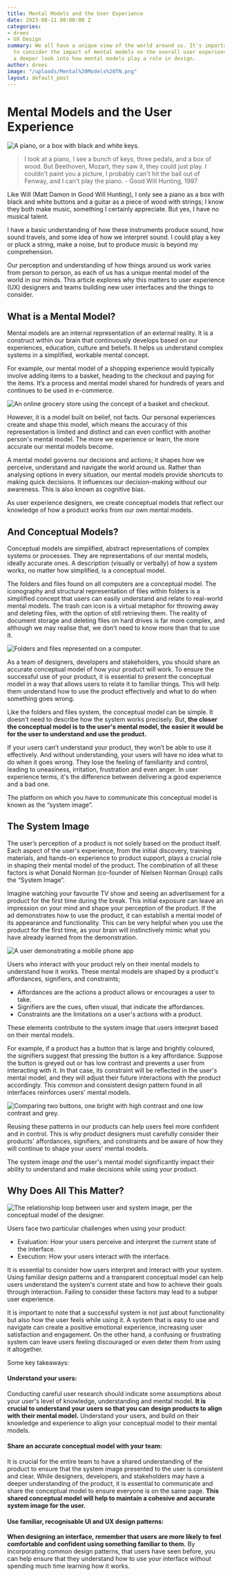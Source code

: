 ```yaml
---
title: Mental Models and the User Experience
date: 2023-08-11 00:00:00 Z
categories:
- drees
- UX Design
summary: We all have a unique view of the world around us. It's important for designers
  to consider the impact of mental models on the overall user experience. Let's take
  a deeper look into how mental models play a role in design.
author: drees
image: "/uploads/Mental%20Models%20TN.png"
layout: default_post
---
```


# Mental Models and the User Experience

![A piano, or a box with black and white keys.]({{site.github.url}}/drees/assets/piano.jpg 'What do you see')

> I look at a piano, I see a bunch of keys, three pedals, and a box of wood. But Beethoven, Mozart, they saw it, they could just play. I couldn't paint you a picture, I probably can't hit the ball out of Fenway, and I can't play the piano. - Good Will Hunting, 1997

Like Will (Matt Damon in Good Will Hunting), I only see a piano as a box with black and white buttons and a guitar as a piece of wood with strings; I know they both make music, something I certainly appreciate. But yes, I have no musical talent.

I have a basic understanding of how these instruments produce sound, how sound travels, and some idea of how we interpret sound. I could play a key or pluck a string, make a noise, but to produce music is beyond my comprehension.

Our perception and understanding of how things around us work varies from person to person, as each of us has a unique mental model of the world in our minds. This article explores why this matters to user experience (UX) designers and teams building new user interfaces and the things to consider.

## What is a Mental Model?

Mental models are an internal representation of an external reality. It is a construct within our brain that continuously develops based on our experiences, education, culture and beliefs. It helps us understand complex systems in a simplified, workable mental concept.

For example, our mental model of a shopping experience would typically involve adding items to a basket, heading to the checkout and paying for the items. It’s a process and mental model shared for hundreds of years and continues to be used in e-commerce.

![An online grocery store using the concept of a basket and checkout.]({{site.github.url}}/drees/assets/checkout.png)

However, it is a model built on belief, not facts. Our personal experiences create and shape this model, which means the accuracy of this representation is limited and distinct and can even conflict with another person's mental model. The more we experience or learn, the more accurate our mental models become.

A mental model governs our decisions and actions; it shapes how we perceive, understand and navigate the world around us. Rather than analysing options in every situation, our mental models provide shortcuts to making quick decisions. It influences our decision-making without our awareness. This is also known as cognitive bias.

As user experience designers, we create conceptual models that reflect our knowledge of how a product works from our own mental models.

## And Conceptual Models?

Conceptual models are simplified, abstract representations of complex systems or processes. They are representations of our mental models, ideally accurate ones. A description (visually or verbally) of how a system works, no matter how simplified, is a conceptual model.

The folders and files found on all computers are a conceptual model. The iconography and structural representation of files within folders is a simplified concept that users can easily understand and relate to real-world mental models. The trash can icon is a virtual metaphor for throwing away and deleting files, with the option of still retrieving them. The reality of document storage and deleting files on hard drives is far more complex, and although we may realise that, we don’t need to know more than that to use it.

![Folders and files represented on a computer.]({{site.github.url}}/drees/assets/folders-and-files.png)

As a team of designers, developers and stakeholders, you should share an accurate conceptual model of how your product will work. To ensure the successful use of your product, it is essential to present the conceptual model in a way that allows users to relate it to familiar things. This will help them understand how to use the product effectively and what to do when something goes wrong.

Like the folders and files system, the conceptual model can be simple. It doesn't need to describe how the system works precisely. But, **the closer the conceptual model is to the user's mental model, the easier it would be for the user to understand and use the product.**

If your users can’t understand your product, they won’t be able to use it effectively. And without understanding, your users will have no idea what to do when it goes wrong. They lose the feeling of familiarity and control, leading to uneasiness, irritation, frustration and even anger. In user experience terms, it's the difference between delivering a good experience and a bad one.

The platform on which you have to communicate this conceptual model is known as the “system image”.

## The System Image

The user’s perception of a product is not solely based on the product itself. Each aspect of the user's experience, from the initial discovery, training materials, and hands-on experience to product support, plays a crucial role in shaping their mental model of the product. The combination of all these factors is what Donald Norman (co-founder of Nielsen Norman Group) calls the “System Image”.

Imagine watching your favourite TV show and seeing an advertisement for a product for the first time during the break. This initial exposure can leave an impression on your mind and shape your perception of the product. If the ad demonstrates how to use the product, it can establish a mental model of its appearance and functionality. This can be very helpful when you use the product for the first time, as your brain will instinctively mimic what you have already learned from the demonstration.

![A user demonstrating a mobile phone app]({{site.github.url}}/drees/assets/user-demonstrating-app.jpg)

Users who interact with your product rely on their mental models to understand how it works. These mental models are shaped by a product's affordances, signifiers, and constraints;

- Affordances are the actions a product allows or encourages a user to take.
- Signifiers are the cues, often visual, that indicate the affordances.
- Constraints are the limitations on a user's actions with a product.

These elements contribute to the system image that users interpret based on their mental models.

For example, if a product has a button that is large and brightly coloured, the signifiers suggest that pressing the button is a key affordance. Suppose the button is greyed out or has low contrast and prevents a user from interacting with it. In that case, its constraint will be reflected in the user's mental model, and they will adjust their future interactions with the product accordingly. This common and consistent design pattern found in all interfaces reinforces users' mental models.

![Comparing two buttons, one bright with high contrast and one low contrast and grey.]({{site.github.url}}/drees/assets/button-signifiers.png)

Reusing these patterns in our products can help users feel more confident and in control. This is why product designers must carefully consider their products' affordances, signifiers, and constraints and be aware of how they will continue to shape your users' mental models.

The system image _and_ the user's mental model significantly impact their ability to understand and make decisions while using your product.

## Why Does All This Matter?

![The relationship loop between user and system image, per the conceptual model of the designer.]({{site.github.url}}/drees/assets/user-system-concept.png)

Users face two particular challenges when using your product:

- Evaluation: How your users perceive and interpret the current state of the interface.
- Execution: How your users interact with the interface.

It is essential to consider how users interpret and interact with your system. Using familiar design patterns and a transparent conceptual model can help users understand the system's current state and how to achieve their goals through interaction. Failing to consider these factors may lead to a subpar user experience.

It is important to note that a successful system is not just about functionality but also how the user feels while using it. A system that is easy to use and navigate can create a positive emotional experience, increasing user satisfaction and engagement. On the other hand, a confusing or frustrating system can leave users feeling discouraged or even deter them from using it altogether.

Some key takeaways:

#### Understand your users:

Conducting careful user research should indicate some assumptions about your user's level of knowledge, understanding and mental model. **It is crucial to understand your users so that you can design products to align with their mental model.** Understand your users, and build on their knowledge and experience to align your conceptual model to their mental models.

#### Share an accurate conceptual model with your team:

It is crucial for the entire team to have a shared understanding of the product to ensure that the system image presented to the user is consistent and clear. While designers, developers, and stakeholders may have a deeper understanding of the product, it is essential to communicate and share the conceptual model to ensure everyone is on the same page. **This shared conceptual model will help to maintain a cohesive and accurate system image for the user.**

#### Use familiar, recognisable UI and UX design patterns:

**When designing an interface, remember that users are more likely to feel comfortable and confident using something familiar to them.** By incorporating common design patterns, that users have seen before, you can help ensure that they understand how to use your interface without spending much time learning how it works.
